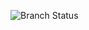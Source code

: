 ![Branch Status](https://github.com/icanhazsoulz/github-actions-basics/actions/workflows/basics.yml/badge.svg?branch=master)



